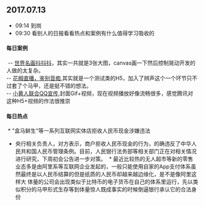 ## 2017.07.13
* 09:14 到岗
* 09:30 看别人的日报看看热点和案例有什么值得学习吸收的





#### 每日案例
  -- [世界名画抖抖抖](http://cdn.im-ad.com/2017/Paint/)，其实一共就是3张大图，canvas画一下然后控制晃动开发的人做的太复杂。<br/>
  -- [花椒直播，鉴别音痴](http://m.creatby.com/v2/manage/book/imnzse/),其实就是一个测试类的H5，加入了辨声这个一个环节只不过套了个马甲，还是挺不错的想法。<br/>
  -- [小黄人联合QQ宣传](http://gxh.vip.qq.com/club/themes/mobile/act/2017/minions/index.html),封面Gif+视频，现在视频播放好像流畅很多，感觉腾讯对这种H5+视频的作法很推崇<br/>
#### 每日热点
  * "盒马鲜生"等一系列互联网实体店拒收人民币现金涉嫌违法
  * 央行相关负责人，对方表示，商户拒收人民币现金的行为，的确违反了中华人民共和国人民币管理条例。目前，人民银行法务部等相关部门正在对相关情况进行研究，下周初会公告进一步对策。
  * 最近比较热的无人超市等新的零售业态多是由阿里系等互联网企业发起的，一般只能使用自家的App支付体系虽然最终是以人民币结算的但是纸质的人民币却越来越边缘化，是不是像阿里这样大
  体量的公司会出现类似于比特币的电子货币在自己的体系里运行，先以类似积分的马甲形式生存等到体量惊人既成事实的时候倒逼银行承认它的合法身份
  

